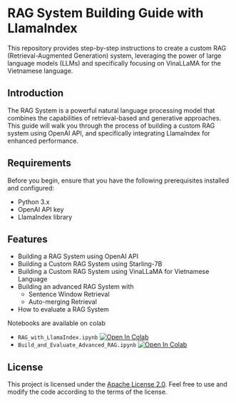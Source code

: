 # RAG System Building Guide with LlamaIndex
This repository provides step-by-step instructions to create a custom RAG (Retrieval-Augmented Generation) system, leveraging the power of large language models (LLMs) and specifically focusing on VinaLLaMA for the Vietnamese language.

## Introduction
The RAG System is a powerful natural language processing model that combines the capabilities of retrieval-based and generative approaches. This guide will walk you through the process of building a custom RAG system using OpenAI API, and specifically integrating LlamaIndex for enhanced performance.

## Requirements
Before you begin, ensure that you have the following prerequisites installed and configured:
- Python 3.x
- OpenAI API key
- LlamaIndex library

## Features 
- Building a RAG System using OpenAI API
- Building a Custom RAG System using Starling-7B
- Building a Custom RAG System using VinaLLaMA for Vietnamese Language
- Building an advanced RAG System with
  - Sentence Window Retrieval
  - Auto-merging Retrieval
- How to evaluate a RAG System

Notebooks are available on colab
- `RAG_with_LlamaIndex.ipynb` <a href="https://colab.research.google.com/drive/13L8JnmVyl6b3DeQJ_1v3eySpp3WpPg3p?authuser=1" target="_parent"><img src="https://colab.research.google.com/assets/colab-badge.svg" alt="Open In Colab"/></a>
- `Build_and_Evaluate_Advanced_RAG.ipynb` <a href="https://colab.research.google.com/drive/15n6niyLwFF1HcrEKNENNVfPY8pcCtWL9?authuser=1" target="_parent"><img src="https://colab.research.google.com/assets/colab-badge.svg" alt="Open In Colab"/></a>

## License
This project is licensed under the [Apache License 2.0](LICENSE). Feel free to use and modify the code according to the terms of the license.
